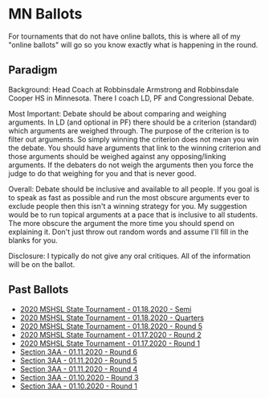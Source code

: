 # MN Ballots

For tournaments that do not have online ballots, this is where all of my "online ballots" will go so you know exactly what is happening in the round.

## Paradigm

Background: Head Coach at Robbinsdale Armstrong and Robbinsdale Cooper HS in Minnesota. There I coach LD, PF and Congressional Debate.

Most Important: Debate should be about comparing and weighing arguments. In LD (and optional in PF) there should be a criterion (standard) which arguments are weighed through. The purpose of the criterion is to filter out arguments. So simply winning the criterion does not mean you win the debate. You should have arguments that link to the winning criterion and those arguments should be weighed against any opposing/linking arguments. If the debaters do not weigh the arguments then you force the judge to do that weighing for you and that is never good.

Overall: Debate should be inclusive and available to all people. If you goal is to speak as fast as possible and run the most obscure arguments ever to exclude people then this isn't a winning strategy for you. My suggestion would be to run topical arguments at a pace that is inclusive to all students. The more obscure the argument the more time you should spend on explaining it. Don't just throw out random words and assume I'll fill in the blanks for you.

Disclosure: I typically do not give any oral critiques. All of the information will be on the ballot.

## Past Ballots

- [2020 MSHSL State Tournament - 01.18.2020 - Semi](https://rbrynteson.github.io/mnballots/01.18.2020.rd8)
- [2020 MSHSL State Tournament - 01.18.2020 - Quarters](https://rbrynteson.github.io/mnballots/01.18.2020.rd7)
- [2020 MSHSL State Tournament - 01.18.2020 - Round 5](https://rbrynteson.github.io/mnballots/01.18.2020.rd5)
- [2020 MSHSL State Tournament - 01.17.2020 - Round 2](https://rbrynteson.github.io/mnballots/01.17.2020.rd2)
- [2020 MSHSL State Tournament - 01.17.2020 - Round 1](https://rbrynteson.github.io/mnballots/01.17.2020.rd1)
- [Section 3AA - 01.11.2020 - Round 6](https://rbrynteson.github.io/mnballots/01.11.2020.rd6)
- [Section 3AA - 01.11.2020 - Round 5](https://rbrynteson.github.io/mnballots/01.11.2020.rd5)
- [Section 3AA - 01.11.2020 - Round 4](https://rbrynteson.github.io/mnballots/01.11.2020.rd4)
- [Section 3AA - 01.10.2020 - Round 3](https://rbrynteson.github.io/mnballots/01.10.2020.rd3)
- [Section 3AA - 01.10.2020 - Round 1](https://rbrynteson.github.io/mnballots/01.10.2020.rd1)
